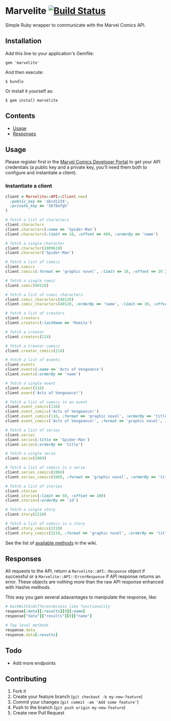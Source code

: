 # Marvelite [![Build Status][travis-badge]][travis]

[travis-badge]: https://travis-ci.org/antillas21/marvelite.png
[travis]: http://travis-ci.org/antillas21/marvelite

Simple Ruby wrapper to communicate with the Marvel Comics API.

## Installation

Add this line to your application's Gemfile:

    gem 'marvelite'

And then execute:

    $ bundle

Or install it yourself as:

    $ gem install marvelite

## Contents

* [Usage](#usage)
* [Responses](#responses)


## Usage

Please register first in the [Marvel Comics Developer Portal](http://developer.marvel.com/) to get your API credentials (a public key and a private key, you'll need them both to configure and instantiate a client).

### Instantiate a client

```ruby
client = Marvelite::API::Client.new(
  :public_key => 'abcd1234',
  :private_key => '5678efgh'
)

# fetch a list of characters
client.characters
client.characters(:name => 'Spider-Man')
client.characters(:limit => 10, :offset => 400, :orderBy => 'name')

# fetch a single character
client.character(1009610)
client.character('Spider-Man')

# fetch a list of comics
client.comics
client.comics(:format => 'graphic novel', :limit => 10, :offset => 20 })

# fetch a single comic
client.comic(40128)

# fetch a list of comic characters
client.comic_characters(40128)
client.comic_characters(40128, :orderBy => 'name', :limit => 30, :offset => 20)

# fetch a list of creators
client.creators
client.creators(:lastName => 'Romita')

# fetch a creator
client.creators(214)

# fetch a creator comics
client.creator_comics(214)

# fetch a list of events
client.events
client.events(:name => 'Acts of Vengeance')
client.events(:orderBy => 'name')

# fetch a single event
client.event(116)
client.event('Acts of Vengeance!')

# fetch a list of comics in an event
client.event_comics(116)
client.event_comics('Acts of Vengeance!')
client.event_comics(116, :format => 'graphic novel', :orderBy => 'title', :limit => 10)
client.event_comics('Acts of Vengeance!', :format => 'graphic novel', :orderBy => 'title', :limit => 10)

# fetch a list of series
client.series
client.series(:title => 'Spider-Man')
client.series(:orderBy => 'title')

# fetch a single serie
client.serie(2069)

# fetch a list of comics in a serie
client.series_comics(2069)
client.series_comics(2069, :format => 'graphic novel', :orderBy => 'title', :limit => 10)

# fetch a list of stories
client.stories
client.stories(:limit => 50, :offset => 100)
client.stories(:orderBy => 'id')

# fetch a single story
client.story(2210)

# fetch a list of comics in a story
client.story_comics(2210)
client.story_comics(2210, :format => 'graphic novel', :orderBy => 'title', :limit => 10)
```

See the list of [available methods](https://github.com/antillas21/marvelite/wiki/Documentation) in the wiki.


## Responses

All requests to the API, return a `Marvelite::API::Response` object if successful or a `Marvelite::API::ErrorResponse` if API response returns an error. These objects are nothing more than the raw API response enhanced with Hashie methods.

This way you gain several adavantages to manipulate the response, like:

```ruby
# HashWithIndifferentAccess like functionality
response[:data][:results][0][:name]
response["data"]["results"][0]["name"]

# Top level methods
response.data
response.data[:results]
```



## Todo

* Add more endpoints


## Contributing

1. Fork it
2. Create your feature branch (`git checkout -b my-new-feature`)
3. Commit your changes (`git commit -am 'Add some feature'`)
4. Push to the branch (`git push origin my-new-feature`)
5. Create new Pull Request
